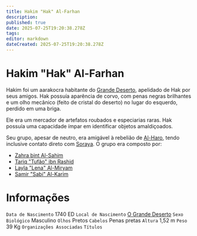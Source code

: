 ```yaml
---
title: Hakim "Hak" Al-Farhan
description: 
published: true
date: 2025-07-25T19:20:38.278Z
tags: 
editor: markdown
dateCreated: 2025-07-25T19:20:38.278Z
---
```


# Hakim "Hak" Al-Farhan
Hakim foi um aarakocra habitante do [Grande Deserto](/lugares/plano-material/drafeon/sudeste-de-drafeon/o-grande-deserto), apelidado de Hak por seus amigos. Hak possuía aparência de corvo, com penas negras brilhantes e um olho mecânico (feito de cristal do deserto) no lugar do esquerdo, perdido em uma briga.

Ele era um mercador de artefatos roubados e especiarias raras. Hak possuía uma capacidade ímpar em identificar objetos amaldiçoados.

Seu grupo, apesar de neutro, era amigável à rebelião de [Al-Haro](/individuos/al-haro), tendo inclusive contato direto com [Soraya](/individuos/al-haro). O grupo era composto por:
- [Zahra bint Al-Sahim](/individuos/zahra-bint-al-sahim)
- [Tariq "Tufão" ibn Rashid](/individuos/tariq-ibn-rashid)
- [Layla "Lena" Al-Miryam](/individuos/layla-al-miryam)
- [Samir "Sabi" Al-Karim](/individuos/samir-al-karim)

# Informações
`Data de Nascimento` 1740 ED
`Local de Nascimento` [O Grande Deserto](/lugares/plano-material/drafeon/sudeste-de-drafeon/o-grande-deserto)
`Sexo Biológico` Masculino
`Olhos` Pretos
`Cabelos` Penas pretas
`Altura` 1,52 m
`Peso` 39 Kg
`Organizações Associadas` 
`Títulos` 